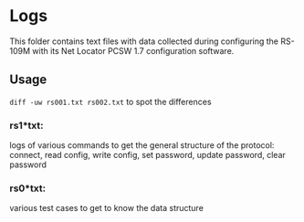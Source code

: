 # Logs

This folder contains text files with data collected during configuring the RS-109M with its Net Locator PCSW 1.7 configuration software.

## Usage

`diff -uw rs001.txt rs002.txt` to spot the differences

###  rs1*txt:
logs of various commands to get the general structure of the protocol: connect, read config, write config, set password, update password, clear password

###  rs0*txt:
various test cases to get to know the data structure
